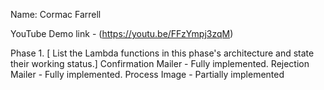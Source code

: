 Name: Cormac Farrell

YouTube Demo link - (https://youtu.be/FFzYmpj3zqM)

Phase 1.
[ List the Lambda functions in this phase's architecture and state their working status.]
Confirmation Mailer - Fully implemented.
Rejection Mailer - Fully implemented.
Process Image - Partially implemented
